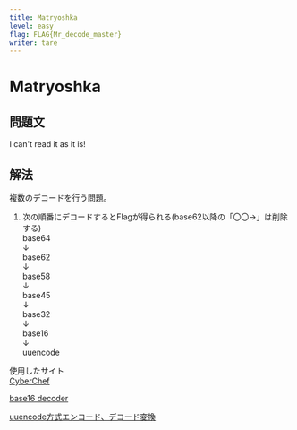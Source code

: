 ```yaml
---
title: Matryoshka
level: easy
flag: FLAG{Mr_decode_master}
writer: tare
---
```


# Matryoshka

## 問題文

I can't read it as it is!



## 解法
複数のデコードを行う問題。<br>

1. 次の順番にデコードするとFlagが得られる(base62以降の「〇〇->」は削除する)<br>
base64<br>
↓<br>
base62<br>
↓<br>
base58<br>
↓<br>
base45<br>
↓<br>
base32<br>
↓<br>
base16<br>
↓<br>
uuencode

使用したサイト<br>
[CyberChef](https://gchq.github.io/CyberChef/)

[base16 decoder](https://simplycalc.com/base16-decode.php)

[uuencode方式エンコード、デコード変換](https://www.motohasi.net/Misc/UUConv.php)